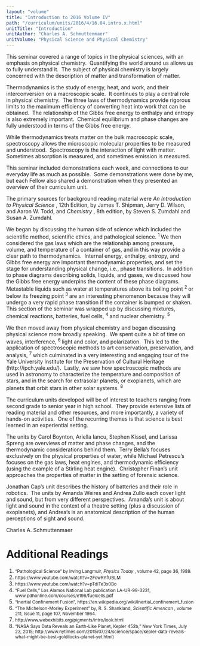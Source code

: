 ```yaml
---
layout: "volume"
title: "Introduction to 2016 Volume IV"
path: "/curriculum/units/2016/4/16.04.intro.x.html"
unitTitle: "Introduction"
unitAuthor: "Charles A. Schmuttenmaer"
unitVolume: "Physical Science and Physical Chemistry"
---
```

<main>
 <p>
  This seminar covered a range of topics in the physical sciences, with an emphasis on physical chemistry.  Quantifying the world around us allows us to fully understand it.  The subject of physical chemistry is largely concerned with the description of matter and transformation of matter.
 </p>
 <p>
  Thermodynamics is the study of energy, heat, and work, and their interconversion on a macroscopic scale.  It continues to play a central role in physical chemistry.  The three laws of thermodynamics provide rigorous limits to the maximum efficiency of converting heat into work that can be obtained.  The relationship of the Gibbs free energy to enthalpy and entropy is also extremely important.  Chemical equilibrium and phase changes are fully understood in terms of the Gibbs free energy.
 </p>
 <p>
  While thermodynamics treats matter on the bulk macroscopic scale, spectroscopy allows the microscopic molecular properties to be measured and understood.  Spectroscopy is the interaction of light with matter.  Sometimes absorption is measured, and sometimes emission is measured.
 </p>
 <p>
  This seminar included demonstrations each week, and connections to our everyday life as much as possible.  Some demonstrations were done by me, but each Fellow also shared a demonstration when they presented an overview of their curriculum unit.
 </p>
 <p>
  The primary sources for background reading material were
  <em>
   An Introduction to Physical Science
  </em>
  , 12th Edition, by James T. Shipman, Jerry D. Wilson, and Aaron W. Todd, and
  <em>
   Chemistry
  </em>
  , 8th edition, by Steven S. Zumdahl and Susan A. Zumdahl.
 </p>
 <p>
  We began by discussing the human side of science which included the scientific method, scientific ethics, and pathological science.
  <sup>
   1
  </sup>
  We then considered the gas laws which are the relationship among pressure, volume, and temperature of a container of gas, and in this way provide a clear path to thermodynamics.  Internal energy, enthalpy, entropy, and Gibbs free energy are important thermodynamic properties, and set the stage for understanding physical change, i.e., phase transitions.  In addition to phase diagrams describing solids, liquids, and gases, we discussed how the Gibbs free energy underpins the content of these phase diagrams.  Metastable liquids such as water at temperatures above its boiling point
  <sup>
   2
  </sup>
  or below its freezing point
  <sup>
   3
  </sup>
  are an interesting phenomenon because they will undergo a very rapid phase transition if the container is bumped or shaken.  This section of the seminar was wrapped up by discussing mixtures, chemical reactions, batteries, fuel cells,
  <sup>
   4
  </sup>
  and nuclear chemistry.
  <sup>
   5
  </sup>
 </p>
 <p>
  We then moved away from physical chemistry and began discussing physical science more broadly speaking.  We spent quite a bit of time on waves, interference,
  <sup>
   6
  </sup>
  light and color, and polarization.  This led to the application of spectroscopic methods to art conservation, preservation, and analysis,
  <sup>
   7
  </sup>
  which culminated in a very interesting and engaging tour of the Yale University Institute for the Preservation of Cultural Heritage (http://ipch.yale.edu/).  Lastly, we saw how spectroscopic methods are used in astronomy to characterize the temperature and composition of stars, and in the search for extrasolar planets, or exoplanets, which are planets that orbit stars in other solar systems.
  <sup>
   8
  </sup>
 </p>
 <p>
  The curriculum units developed will be of interest to teachers ranging from second grade to senior year in high school.  They provide extensive lists of reading material and other resources, and more importantly, a variety of hands-on activities.  One of the recurring themes is that science is best learned in an experiential setting.
 </p>
 <p>
  The units by Carol Boynton, Ariella Iancu, Stephen Kissel, and Larissa Spreng are overviews of matter and phase changes, and the thermodynamic considerations behind them.  Terry Bella’s focuses exclusively on the physical properties of water, while Michael Petrescu’s focuses on the gas laws, heat engines, and thermodynamic efficiency (using the example of a Stirling heat engine).  Christopher Finan’s unit approaches the properties of matter in the setting of forensic science.
 </p>
 <p>
  Jonathan Cap’s unit describes the history of batteries and their role in robotics.  The units by Amanda Weires and Andrea Zullo each cover light and sound, but from very different perspectives.  Amanda’s unit is about light and sound in the context of a theatre setting (plus a discussion of exoplanets), and Andrea’s is an anatomical description of the human perceptions of sight and sound.
 </p>
 <p>
  Charles A. Schmuttenmaer
 </p>
 <h1>
  Additional Readings
 </h1>
 <ol>
  <li>
   <small>
    “Pathological Science” by Irving Langmuir,
    <em>
     Physics Today
    </em>
    , volume 42, page 36, 1989.
   </small>
  </li>
  <li>
   <small>
    https://www.youtube.com/watch?v=2FcwRYfUBLM
   </small>
  </li>
  <li>
   <small>
    https://www.youtube.com/watch?v=pTdiTe3x0Bo
   </small>
  </li>
  <li>
   <small>
    “Fuel Cells,” Los Alamos National Lab publication LA-UR-99-3231, www.pdhonline.com/courses/e196/fuelcells.pdf
   </small>
  </li>
  <li>
   <small>
    “Inertial Confinement Fusion”, https://en.wikipedia.org/wiki/Inertial_confinement_fusion
   </small>
  </li>
  <li>
   <small>
    “The Michelson-Morley Experiment” by, R. S. Shankland,
    <em>
     Scientific American
    </em>
    , volume 211, Issue 11, page 107, November 1964.
   </small>
  </li>
  <li>
   <small>
    http://www.webexhibits.org/pigments/intro/look.html
   </small>
  </li>
  <li>
   <small>
    “NASA Says Data Reveals an Earth-Like Planet, Kepler 452b,” New York Times, July 23, 2015; http://www.nytimes.com/2015/07/24/science/space/kepler-data-reveals-what-might-be-best-goldilocks-planet-yet.html)
   </small>
  </li>
 </ol>
</main>